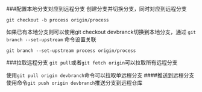 ###配置本地分支对应到远程分支
创建分支并切换分支，同时对应到远程分支
```gitexclude
git checkout -b process origin/process
```
如果已有本地分支则可以使用git checkout devbranck切换到本地分支，通过 `git branch --set-upstream` 命令设置关联
```gitexclude
git branch --set-upstream process origin/process
```
###拉取远程分支
`git pull`或者`git fetch origin`可以拉取所有远程分支

使用`git pull origin devbranch`命令可以拉取单远程分支
####推送到远程分支
使用命令`git push origin devbranch`推送分支到远程仓库